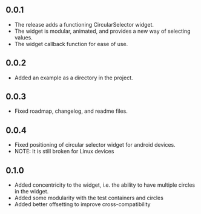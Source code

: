## 0.0.1

* The release adds a functioning CircularSelector widget.
* The widget is modular, animated, and provides a new way of selecting values.
* The widget callback function for ease of use.

## 0.0.2

* Added an example as a directory in the project.

## 0.0.3

* Fixed roadmap, changelog, and readme files.

## 0.0.4

* Fixed positioning of circular selector widget for android devices.
* NOTE: It is still broken for Linux devices

## 0.1.0

* Added concentricity to the widget, i.e. the ability to have multiple circles in the widget.
* Added some modularity with the test containers and circles
* Added better offsetting to improve cross-compatibility